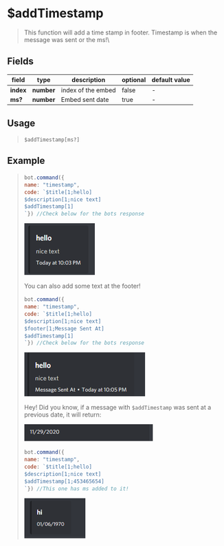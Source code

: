 # $addTimestamp
> This function will add a time stamp in footer. Timestamp is when the message was sent or the ms!\

## Fields
|field|type|description|optional|default value|
|-----|----|-----------|--------|-------------|
|**index**|**number**|index of the embed|false|-|
|**ms?**|**number**|Embed sent date|true|-|

## Usage
> ```
> $addTimestamp[ms?]
> ```

## Example
> ```javascript
> bot.command({
> name: "timestamp",
> code: `$title[1;hello]
> $description[1;nice text]
> $addTimestamp[1]
> `}) //Check below for the bots response
> ```
> 
> ![](../.gitbook/assets/image%20%2839%29%20%282%29%20%282%29%20%282%29%20%283%29%20%281%29.png)
> 
> You can also add some text at the footer!
> 
> ```javascript
> bot.command({
> name: "timestamp",
> code: `$title[1;hello]
> $description[1;nice text]
> $footer[1;Message Sent At]
> $addTimestamp[1]
> `}) //Check below for the bots response
> ```
> 
> ![](../.gitbook/assets/image%20%2864%29.png)
> 
> Hey! Did you know, if a message with `$addTimestamp` was sent at a previous date, it will return:
> 
> ![The date of when it was sent!](../.gitbook/assets/image%20%2857%29.png)
> 
> ```javascript
> bot.command({
> name: "timestamp",
> code: `$title[1;hello]
> $description[1;nice text]
> $addTimestamp[1;453465654]
> `}) //This one has ms added to it!
> ```
> 
> ![Here&apos;s an example!](../.gitbook/assets/image%20%2874%29.png)

